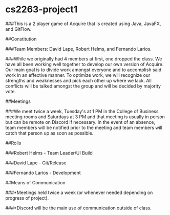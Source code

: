 # cs2263-project1

###This is a 2 player game of Acquire that is created using Java, JavaFX, and GitFlow.

##Constitution

###Team Members: David Lape, Robert Helms, and Fernando Larios.

###While we originally had 4 members at first, one dropped the class. We have all been working well together to develop our own version of Acquire. Our main goal is to divide work amongst everyone and to accomplish said work in an effective manner. To optimize work, we will recognize our strengths and weaknesses and pick each other up where we lack. All conflicts will be talked amongst the group and will be decided by majority vote.

##Meetings

###We meet twice a week, Tuesday's at 1 PM in the College of Business meeting rooms and Saturdays at 3 PM and that meeting is usually in person but can be remote on Discord if necessary. In the event of an absence, team members will be notified prior to the meeting and team members will catch that person up as soon as possible.

##Rolls

###Robert Helms - Team Leader/UI Build

###David Lape - Git/Release

###Fernando Larios - Development

##Means of Communication

###*Meetings held twice a week (or whenever needed depending on progress of project).

###*Discord will be the main use of communication outside of class.

